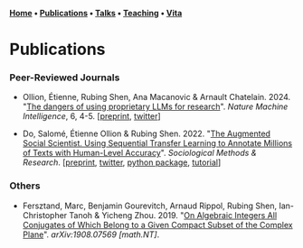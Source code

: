 **[Home](index.md) • [Publications](publications.md) • [Talks](talks.md) • [Teaching](teaching.md) • [Vita](cv.md)**

# Publications

### Peer-Reviewed Journals

- Ollion, Étienne, Rubing Shen, Ana Macanovic & Arnault Chatelain. 2024. "[The dangers of using proprietary LLMs for research](https://www.nature.com/articles/s42256-023-00783-6#citeas)". *Nature Machine Intelligence*, 6, 4-5. \[[preprint](https://osf.io/preprints/socarxiv/x58kn), [twitter](https://twitter.com/a_macanovic/status/1755913195280023830)\]

- Do, Salomé, Étienne Ollion & Rubing Shen. 2022. "[The Augmented Social Scientist. Using Sequential Transfer Learning to Annotate Millions of Texts with Human-Level Accuracy](https://journals.sagepub.com/doi/full/10.1177/00491241221134526)". *Sociological Methods & Research*. \[[preprint](https://osf.io/preprints/socarxiv/3fkzc/), [twitter](https://twitter.com/eollion/status/1564580598592724992), [python package](https://pypi.org/project/AugmentedSocialScientist/), [tutorial](https://colab.research.google.com/drive/132_oDik-SOWve31tZ8D1VOx1Sj_Cyzn7?usp=sharing)\]


### Others

- Fersztand, Marc, Benjamin Gourevitch, Arnaud Rippol, Rubing Shen, Ian-Christopher Tanoh & Yicheng Zhou. 2019. "[On Algebraic Integers All Conjugates of Which Belong to a Given Compact Subset of the Complex Plane](https://arxiv.org/abs/1908.07569)". *arXiv:1908.07569 \[math.NT\]*. 



